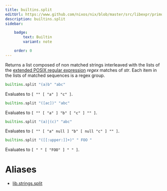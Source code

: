 ```yaml
---
title: builtins.split
editUrl: https://www.github.com/nixos/nix/blob/master/src/libexpr/primops.cc
description: builtins.split
sidebar:

    badge:
        text: Builtin
        variant: note

    order: 0
---
```


Returns a list composed of non matched strings interleaved with the
lists of the [extended POSIX regular
expression](http://pubs.opengroup.org/onlinepubs/9699919799/basedefs/V1_chap09.html#tag_09_04)
*regex* matches of *str*. Each item in the lists of matched
sequences is a regex group.

```nix
builtins.split "(a)b" "abc"
```

Evaluates to `[ "" [ "a" ] "c" ]`.

```nix
builtins.split "([ac])" "abc"
```

Evaluates to `[ "" [ "a" ] "b" [ "c" ] "" ]`.

```nix
builtins.split "(a)|(c)" "abc"
```

Evaluates to `[ "" [ "a" null ] "b" [ null "c" ] "" ]`.

```nix
builtins.split "([[:upper:]]+)" " FOO "
```

Evaluates to `[ " " [ "FOO" ] " " ]`.


# Aliases

- [lib.strings.split](/reference/libstrings.split)


